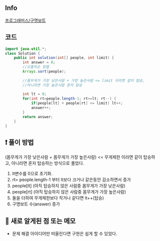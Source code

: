 ## Info
<a href="https://school.programmers.co.kr/learn/courses/30/lessons/42885" rel="nofollow">프로그래머스/구명보트</a>
## 코드
```java
import java.util.*;
class Solution {
    public int solution(int[] people, int limit) {
        int answer = 0;
        //오름차순 정렬
        Arrays.sort(people);
        
        //몸무게가 가장 낮은사람 + 가장 높은사람 <= limit 이라면 같이 탑승,
        //아니라면 가장 높은사람 혼자 탑승
        
        int lt = 0;
        for(int rt=people.length-1; rt>=lt; rt--) {
            if(people[lt] + people[rt] <= limit) lt++;
            answer++;
        }
        return answer;
    }
}
```

## ❗ 풀이 방법

(몸무게가 가장 낮은사람 + 몸무게가 가장 높은사람) <= 무게제한 이라면 같이 탑승하고, 아니라면 혼자 탑승하는 방식으로 풀었다.
1. lt변수를 0으로 초기화.
2. rt= people.length-1 부터 lt보다 크거나 같은동안 감소하면서 증가
3. people[lt] (아직 탑승하지 않은 사람중 몸무게가 가장 낮은사람)
4. people[rt] (아직 탑승하지 않은 사람중 몸무게가 가장 높은사람)
5. 둘을 더하여 무게제한보다 작거나 같다면 lt++(탑승)
6. 구명보트 수(answer) 증가


## 🙂 새로 알게된 점 또는 메모

* 문제 해결 아이디어만 떠올린다면 구현은 쉽게 할 수 있었다.